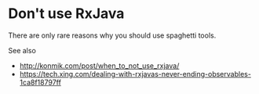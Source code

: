 # Don't use RxJava

There are only rare reasons why you should use spaghetti tools.

See also
* http://konmik.com/post/when_to_not_use_rxjava/
* https://tech.xing.com/dealing-with-rxjavas-never-ending-observables-1ca8f18797ff